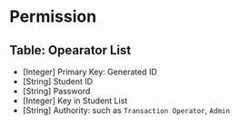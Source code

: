 # Permission

## Table: Opearator List

- [Integer] Primary Key: Generated ID
- [String] Student ID
- [String] Password
- [Integer] Key in Student List
- [String] Authority: such as `Transaction Operator`, `Admin`
